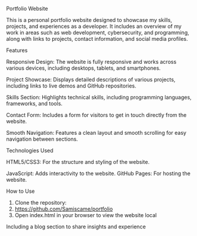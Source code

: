Portfolio Website

This is a personal portfolio website designed to showcase my skills, projects, and experiences as a developer. It includes an overview of my work in areas such as web development, cybersecurity, and programming, along with links to projects, contact information, and social media profiles.

Features

Responsive Design: The website is fully responsive and works across various devices, including desktops, tablets, and smartphones.

Project Showcase: Displays detailed descriptions of various projects, including links to live demos and GitHub repositories.

Skills Section: Highlights technical skills, including programming languages, frameworks, and tools.

Contact Form: Includes a form for visitors to get in touch directly from the website.

Smooth Navigation: Features a clean layout and smooth scrolling for easy navigation between sections.


Technologies Used

HTML5/CSS3: For the structure and styling of the website.

JavaScript: Adds interactivity to the website.
GitHub Pages: For hosting the website.


How to Use

1. Clone the repository:
2. https://github.com/Samiscame/portfolio
3. Open index.html in your browser to view the website local

Including a blog section to share insights and experience 
